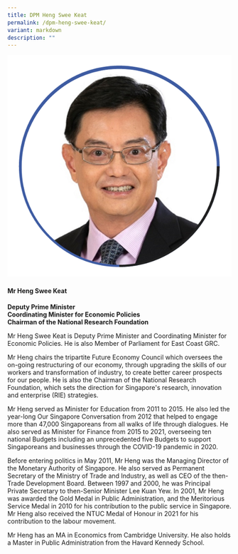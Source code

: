 ```yaml
---
title: DPM Heng Swee Keat
permalink: /dpm-heng-swee-keat/
variant: markdown
description: ""
---
```

<div class="row">
<div class="col is-3">
<img src="/images/Speakers_DPMHeng.png">
</div>
<div class="col is-9 speaker-details">
	<h4><b>Mr Heng Swee Keat</b></h4>
<b>Deputy Prime Minister<br>
Coordinating Minister for Economic Policies<br>
Chairman of the National Research Foundation
</b>
	
<p>Mr Heng Swee Keat is Deputy Prime Minister and Coordinating Minister for Economic Policies. He is also Member of Parliament for East Coast GRC.</p>

<p>Mr Heng chairs the tripartite Future Economy Council which oversees the on-going restructuring of our economy, through upgrading the skills of our workers and transformation of industry, to create better career prospects for our people. He is also the Chairman of the National Research Foundation, which sets the direction for Singapore's research, innovation and enterprise (RIE) strategies.</p>

<p>Mr Heng served as Minister for Education from 2011 to 2015. He also led the year-long Our Singapore Conversation from 2012 that helped to engage more than 47,000 Singaporeans from all walks of life through dialogues. He also served as Minister for Finance from 2015 to 2021, overseeing ten national Budgets including an unprecedented five Budgets to support Singaporeans and businesses through the COVID-19 pandemic in 2020.</p> 

<p>Before entering politics in May 2011, Mr Heng was the Managing Director of the Monetary Authority of Singapore. He also served as Permanent Secretary of the Ministry of Trade and Industry, as well as CEO of the then-Trade Development Board. Between 1997 and 2000, he was Principal Private Secretary to then-Senior Minister Lee Kuan Yew. In 2001, Mr Heng was awarded the Gold Medal in Public Administration, and the Meritorious Service Medal in 2010 for his contribution to the public service in Singapore. Mr Heng also received the NTUC Medal of Honour in 2021 for his contribution to the labour movement.</p> 

<p>Mr Heng has an MA in Economics from Cambridge University. He also holds a Master in Public Administration from the Havard Kennedy School.
</p>
</div>
</div>
